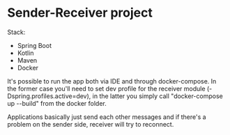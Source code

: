 # Sender-Receiver project

Stack:
* Spring Boot
* Kotlin
* Maven
* Docker

It's possible to run the app both via IDE and through docker-compose.
In the former case you'll need to set dev profile for the receiver 
module (-Dspring.profiles.active=dev), in the latter you simply call 
"docker-compose up --build" from the docker folder.

Applications basically just send each other messages and 
if there's a problem on the sender side, receiver will try 
to reconnect.